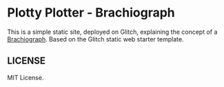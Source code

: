 # Plotty Plotter - Brachiograph

This is a simple static site, deployed on Glitch, explaining the concept of a [Brachiograph](https://brachiograph.art). Based on the Glitch static web starter template.

## LICENSE

MIT License.
